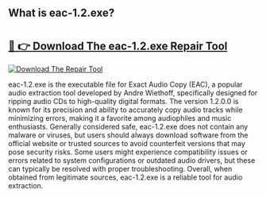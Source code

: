 ## What is eac-1.2.exe? 

# <h2><a href="https://exedetect.com/download.php?eac-1.2.exe">🔗 👉 Download The eac-1.2.exe Repair Tool</a></h2>

[![Download The Repair Tool](https://exedetect.com/download-button.jpg)](https://exedetect.com/download.php?eac-1.2.exe)

eac-1.2.exe is the executable file for Exact Audio Copy (EAC), a popular audio extraction tool developed by Andre Wiethoff, specifically designed for ripping audio CDs to high-quality digital formats. The version 1.2.0.0 is known for its precision and ability to accurately copy audio tracks while minimizing errors, making it a favorite among audiophiles and music enthusiasts. Generally considered safe, eac-1.2.exe does not contain any malware or viruses, but users should always download software from the official website or trusted sources to avoid counterfeit versions that may pose security risks. Some users might experience compatibility issues or errors related to system configurations or outdated audio drivers, but these can typically be resolved with proper troubleshooting. Overall, when obtained from legitimate sources, eac-1.2.exe is a reliable tool for audio extraction.